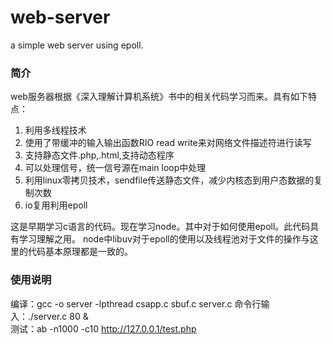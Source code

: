 # web-server
a simple web server using epoll.
### 简介
web服务器根据《深入理解计算机系统》书中的相关代码学习而来。具有如下特点：
1. 利用多线程技术
2. 使用了带缓冲的输入输出函数RIO read write来对网络文件描述符进行读写
3. 支持静态文件.php,.html,支持动态程序
4. 可以处理信号，统一信号源在main loop中处理
5. 利用linux零拷贝技术，sendfile传送静态文件，减少内核态到用户态数据的复制次数
6. io复用利用epoll  

这是早期学习c语言的代码。现在学习node。其中对于如何使用epoll。此代码具有学习理解之用。
node中libuv对于epoll的使用以及线程池对于文件的操作与这里的代码基本原理都是一致的。

### 使用说明
编译：gcc -o server -lpthread csapp.c sbuf.c server.c
命令行输入：./server.c 80 &  
测试：ab -n1000 -c10  http://127.0.0.1/test.php


